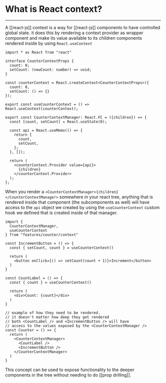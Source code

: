 # What is React context?
---
A [[react-js]] context is a way for [[react-js]] components to have controlled global state. it does this by rendering a context provider as wrapper component and make its value available to its children components rendered inside by using `React.useContext`

```tsx
import * as React from "react"

interface CounterContextProps {
  count: 0;
  setCount: (newCount: number) => void;
}

const counterContext = React.createContext<CounterContextProps>({
  count: 0,
  setCount: () => {}
});

export const useCounterContext = () => React.useContext(counterContext);

export const CounterContextManager: React.FC = ({children}) => {
  const [count, setCount] = React.useState(0);

  const api = React.useMemo(() => {
    return {
      count,
      setCount,
    };
  }, []);

  return (
    <counterContext.Provider value={api}>
      {children}
    </counterContext.Provider>
  );
};
```

When you render a `<CounterContextManager>{children}</CounterContextManager>` somewhere in your react tree, anything that is rendered inside that component (the subcomponents as well) will have access to the `api` object we created by using the `useCounterContext` custom hook we defined that is created inside of that manager.

```tsx
import {
  CounterContextManager, 
  useCounterContext
} from "features/counter/context"

const IncrementButton = () => {
  const { setCount, count } = useCounterContext()

  return (
    <button onClick={() => setCount(count + 1)}>Increment</button>
  )
}

const CountLabel = () => {
  const { count } = useCounterContext()

  return (
    <div>Count: {count}</div>
  )
}

// example of how they need to be rendered. 
// it doesn't matter how deep they get rendered
// both <CountLabel /> and <IncrementButton /> will have
// access to the values exposed by the <CounterContextManager />
const Counter = () => {
  return (
    <CounterContextManager>
      <CountLabel />
      <IncrementButton />
    </CounterContextManager>
  )
}
```

This concept can be used to expose functionality to the deeper components in the tree without needing to do [[prop drilling]].
